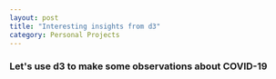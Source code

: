 ```yaml
---
layout: post 
title: "Interesting insights from d3"
category: Personal Projects
---
```


### Let's use d3 to make some observations about COVID-19

<html>

<div class="d3-work-area">
  
</div>

</html>

<script src="/js/d3-simple.js"></script>
